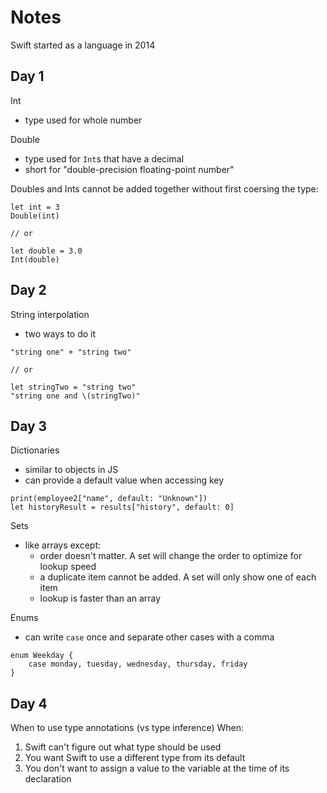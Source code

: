 # Notes

Swift started as a language in 2014

## Day 1

Int

- type used for whole number

Double

- type used for `Int`s that have a decimal
- short for "double-precision floating-point number"

Doubles and Ints cannot be added together without first coersing the type:

```
let int = 3
Double(int)

// or

let double = 3.0
Int(double)
```

## Day 2

String interpolation

- two ways to do it

```
"string one" + "string two"

// or

let stringTwo = "string two"
"string one and \(stringTwo)"
```

## Day 3

Dictionaries

- similar to objects in JS
- can provide a default value when accessing key

```
print(employee2["name", default: "Unknown"])
let historyResult = results["history", default: 0]
```

Sets

- like arrays except:
  - order doesn't matter. A set will change the order to optimize for lookup speed
  - a duplicate item cannot be added. A set will only show one of each item
  - lookup is faster than an array

Enums

- can write `case` once and separate other cases with a comma

```
enum Weekday {
    case monday, tuesday, wednesday, thursday, friday
}
```

## Day 4

When to use type annotations (vs type inference)
When:

1. Swift can't figure out what type should be used
2. You want Swift to use a different type from its default
3. You don't want to assign a value to the variable at the time of its declaration
